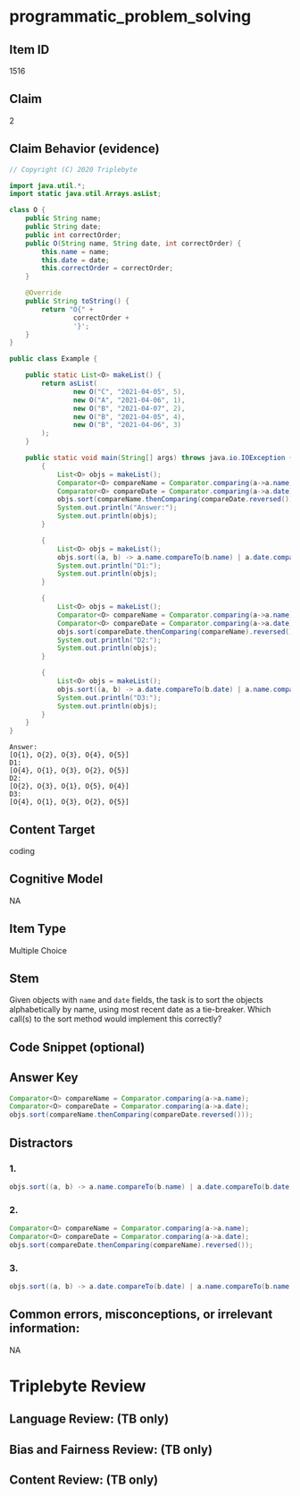 # programmatic_problem_solving

## Item ID
1516

## Claim
2

## Claim Behavior (evidence)
```java
// Copyright (C) 2020 Triplebyte

import java.util.*;
import static java.util.Arrays.asList;

class O {
	public String name;
	public String date;
	public int correctOrder;
	public O(String name, String date, int correctOrder) {
		this.name = name;
		this.date = date;
		this.correctOrder = correctOrder;
	}

	@Override
	public String toString() {
		return "O{" +
				correctOrder +
				'}';
	}
}

public class Example {

	public static List<O> makeList() {
		return asList(
				new O("C", "2021-04-05", 5),
				new O("A", "2021-04-06", 1),
				new O("B", "2021-04-07", 2),
				new O("B", "2021-04-05", 4),
				new O("B", "2021-04-06", 3)
		);
	}

	public static void main(String[] args) throws java.io.IOException {
		{
			List<O> objs = makeList();
			Comparator<O> compareName = Comparator.comparing(a->a.name);
			Comparator<O> compareDate = Comparator.comparing(a->a.date);
			objs.sort(compareName.thenComparing(compareDate.reversed()));
			System.out.println("Answer:");
			System.out.println(objs);
		}

		{
			List<O> objs = makeList();
			objs.sort((a, b) -> a.name.compareTo(b.name) | a.date.compareTo(b.date));
			System.out.println("D1:");
			System.out.println(objs);
		}

		{
			List<O> objs = makeList();
			Comparator<O> compareName = Comparator.comparing(a->a.name);
			Comparator<O> compareDate = Comparator.comparing(a->a.date);
			objs.sort(compareDate.thenComparing(compareName).reversed());
			System.out.println("D2:");
			System.out.println(objs);
		}

		{
			List<O> objs = makeList();
			objs.sort((a, b) -> a.date.compareTo(b.date) | a.name.compareTo(b.name));
			System.out.println("D3:");
			System.out.println(objs);
		}
	}
}
```
```
Answer:
[O{1}, O{2}, O{3}, O{4}, O{5}]
D1:
[O{4}, O{1}, O{3}, O{2}, O{5}]
D2:
[O{2}, O{3}, O{1}, O{5}, O{4}]
D3:
[O{4}, O{1}, O{3}, O{2}, O{5}]
```

## Content Target
coding

## Cognitive Model
NA

## Item Type
Multiple Choice

## Stem
Given objects with `name` and `date` fields, the task is to sort the objects alphabetically by name, using most recent date as a tie-breaker. Which call(s) to the sort method would implement this correctly?


## Code Snippet (optional)

## Answer Key
```java
Comparator<O> compareName = Comparator.comparing(a->a.name);
Comparator<O> compareDate = Comparator.comparing(a->a.date);
objs.sort(compareName.thenComparing(compareDate.reversed()));
```

## Distractors

### 1.
```java
objs.sort((a, b) -> a.name.compareTo(b.name) | a.date.compareTo(b.date));
```

### 2.
```java
Comparator<O> compareName = Comparator.comparing(a->a.name);
Comparator<O> compareDate = Comparator.comparing(a->a.date);
objs.sort(compareDate.thenComparing(compareName).reversed());
```

### 3.
```java
objs.sort((a, b) -> a.date.compareTo(b.date) | a.name.compareTo(b.name));
```

## Common errors, misconceptions, or irrelevant information:
NA

# Triplebyte Review


## Language Review: (TB only)


## Bias and Fairness Review: (TB only)


## Content Review: (TB only)

